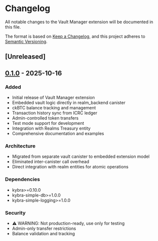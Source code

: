# Changelog

All notable changes to the Vault Manager extension will be documented in this file.

The format is based on [Keep a Changelog](https://keepachangelog.com/en/1.0.0/),
and this project adheres to [Semantic Versioning](https://semver.org/spec/v2.0.0.html).

## [Unreleased]

## [0.1.0] - 2025-10-16

### Added
- Initial release of Vault Manager extension
- Embedded vault logic directly in realm_backend canister
- ckBTC balance tracking and management
- Transaction history sync from ICRC ledger
- Admin-controlled token transfers
- Test mode support for development
- Integration with Realms Treasury entity
- Comprehensive documentation and examples

### Architecture
- Migrated from separate vault canister to embedded extension model
- Eliminated inter-canister call overhead
- Direct integration with realm entities for atomic operations

### Dependencies
- kybra>=0.10.0
- kybra-simple-db>=1.0.0
- kybra-simple-logging>=1.0.0

### Security
- ⚠️ WARNING: Not production-ready, use only for testing
- Admin-only transfer restrictions
- Balance validation and tracking

[0.1.0]: https://github.com/smart-social-contracts/realms-extension-vault/releases/tag/v0.1.0
